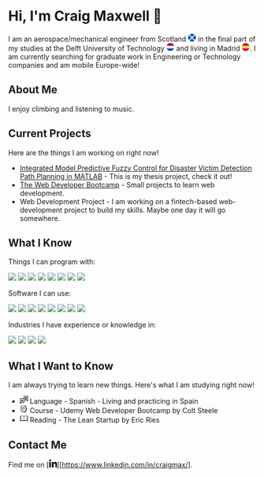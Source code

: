 # Hi, I'm Craig Maxwell 👋

I am an aerospace/mechanical engineer from Scotland ![](icons/scotland.png) in the final part of my studies at the Delft University of Technology ![](icons/netherlands.png) and living in Madrid ![](icons/spain.png).
I am currently searching for graduate work in Engineering or Technology companies and am mobile Europe-wide!

## About Me
I enjoy climbing and listening to music.

## Current Projects
Here are the things I am working on right now!

* [Integrated Model Predictive Fuzzy Control for Disaster Victim Detection Path Planning in MATLAB](https://github.com/craigmax-dev/Integrated-Model-Predictive-Fuzzy-Control-for-Disaster-Victim-Detection-Path-Planning-in-MATLAB) - This is my thesis project, check it out!
* [The Web Developer Bootcamp](https://github.com/craigmax-dev/The-Web-Developer-Bootcamp-Projects) - Small projects to learn web development.
* Web Development Project - I am working on a fintech-based web-development project to build my skills. Maybe one day it will go somewhere.

<!--
Readme stats: https://github.com/anuraghazra/github-readme-stats
## Some Stats
Not the best but I am trying to work more with Github
<img align="center" src="https://github-readme-stats.vercel.app/api/<CARD_TYPE>/?username=<USERNAME>&theme=<THEME_NAME>" />
-->

## What I Know

<!--
informational?style=flat&logo=<LOGO_NAME>&logoColor=white&color=2bbc8a
informational?style=flat&logo=logos/python.svg&logoColor=white&color=2bbc8a
?logo=data:image/png;base64,…
Colour code knowledge level!
-->

Things I can program with:

<!-- Code -->
![](https://img.shields.io/badge/code-matlab-brightgreen)
![](https://img.shields.io/badge/code-python-brightgreen-informational?style=flat&logo=data:images/python.png&logoColor=white&color=2bbc8a)
![](https://img.shields.io/badge/code-c-brightgreen)
![](https://img.shields.io/badge/code-html-brightgreen)
![](https://img.shields.io/badge/code-css-brightgreen)
![](https://img.shields.io/badge/code-javascript-brightgreen)
![](https://img.shields.io/badge/code-r-brightgreen)
![](https://img.shields.io/badge/code-vba-brightgreen)

Software I can use:

<!-- Software -->
![](https://img.shields.io/badge/software-ptc%20creo-brightgreen)
![](https://img.shields.io/badge/software-ansys%20fluent-brightgreen)
![](https://img.shields.io/badge/software-matlab-brightgreen)
![](https://img.shields.io/badge/software-simulink-brightgreen)
![](https://img.shields.io/badge/software-vampire-brightgreen)
![](https://img.shields.io/badge/software-ibm%20doors-brightgreen)
![](https://img.shields.io/badge/software-latex-brightgreen)
![](https://img.shields.io/badge/software-microsoft%20office-brightgreen)

Industries I have experience or knowledge in:

<!-- Industries -->
![](https://img.shields.io/badge/industry-civil%20aviation-brightgreen)
![](https://img.shields.io/badge/industry-rolling%20stock-brightgreen)
![](https://img.shields.io/badge/industry-filling%20and%20packaging%20systems-brightgreen)
![](https://img.shields.io/badge/industry-semiconductors-brightgreen)

## What I Want to Know

I am always trying to learn new things. 
Here's what I am studying right now!

* ![](icons/translator.png) Language - Spanish - Living and practicing in Spain
* ![](icons/notebook.png) Course - Udemy Web Developer Bootcamp by Colt Steele
* ![](icons/book.png) Reading - The Lean Startup by Eric Ries

## Contact Me

Find me on [![LinkedIn](icons/linkedin.png)][https://www.linkedin.com/in/craigmax/].

<!--
Other file linking format: https://raw.githubusercontent.com/craigmax-dev/craigmax-dev/master/linkedin.png
Use this to create a personalised github profile then make public!
Guide: https://towardsdatascience.com/build-a-stunning-readme-for-your-github-profile-9b80434fe5d7
Awesome profiles: https://github.com/abhisheknaiidu/awesome-github-profile-readme
-->
